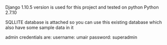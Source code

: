 Django 1.10.5 version is used for this project and tested on python Python 2.7.10

SQLLITE database is attached so you can use this existing database which also have some sample data in it

admin credentials are:
	username: umair
	password: superadmin